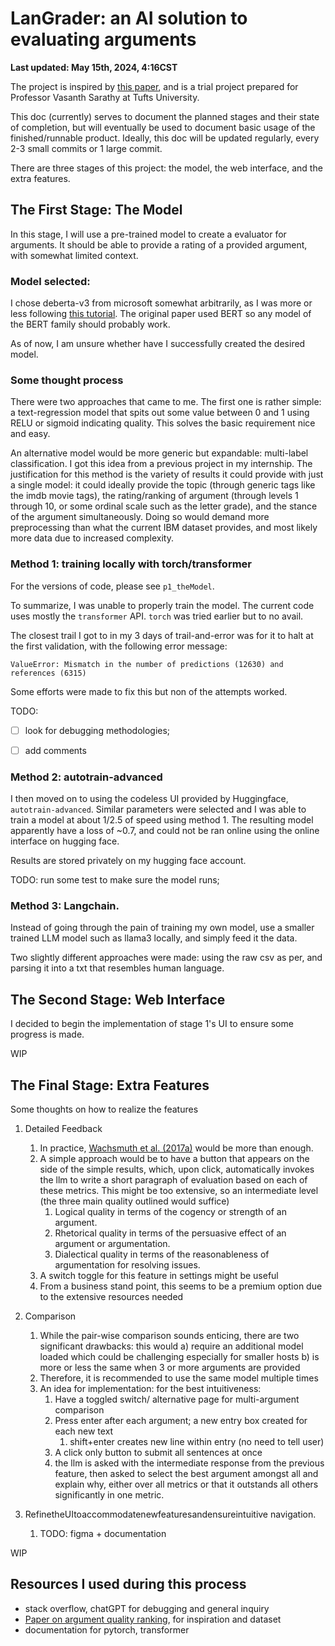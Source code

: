 # LanGrader: an AI solution to evaluating arguments

**Last updated: May 15th, 2024, 4:16CST**

The project is inspired by [this paper](https://arxiv.org/pdf/1911.11408), and is a trial project prepared for Professor Vasanth Sarathy at Tufts University.

This doc (currently) serves to document the planned stages and their state of completion, but will eventually be used to document basic usage of the finished/runnable product. Ideally, this doc will be updated regularly, every 2-3 small commits or 1 large commit.

There are three stages of this project: the model, the web interface, and the extra features.

## The First Stage: The Model

In this stage, I will use a pre-trained model to create a evaluator for arguments. It should be able to provide a rating of a provided argument, with somewhat limited context. 

### Model selected:
I chose deberta-v3 from microsoft somewhat arbitrarily, as I was more or less following [this tutorial](https://huggingface.co/blog/Valerii-Knowledgator/multi-label-classification). The original paper used BERT so any model of the BERT family should probably work.

As of now, I am unsure whether have I successfully created the desired model.



### Some thought process

There were two approaches that came to me. The first one is rather simple: a text-regression model that spits out some value between 0 and 1 using RELU or sigmoid indicating quality. This solves the basic requirement nice and easy.

An alternative model would be more generic but expandable: multi-label classification. I got this idea from a previous project in my internship. The justification for this method is the variety of results it could provide with just a single model: it could ideally provide the topic (through generic tags like the imdb movie tags), the rating/ranking of argument (through levels 1 through 10, or some ordinal scale such as the letter grade), and the stance of the argument simultaneously. Doing so would demand more preprocessing than what the current IBM dataset provides, and most likely more data due to increased complexity.


### Method 1: training locally with torch/transformer

For the versions of code, please see ```p1_theModel```.

To summarize, I was unable to properly train the model. The current code uses mostly the ```transformer``` API. ```torch``` was tried earlier but to no avail.

The closest trail I got to in my 3 days of trail-and-error was for it to halt at the first validation, with the following error message:

~~~
ValueError: Mismatch in the number of predictions (12630) and references (6315)
~~~
Some efforts were made to fix this but non of the attempts worked.




TODO: 

- [ ] look for debugging methodologies; 

- [ ] add comments



### Method 2: autotrain-advanced

I then moved on to using the codeless UI provided by Huggingface,  ```autotrain-advanced```. Similar parameters were selected and I was able to train a model at about 1/2.5 of speed using method 1. The resulting model apparently have a loss of ~0.7, and could not be ran online using the online interface on hugging face.

Results are stored privately on my hugging face account.

TODO: run some test to make sure the model runs; 


### Method 3: Langchain.

Instead of going through the pain of training my own model, use a smaller trained LLM model such as llama3 locally, and simply feed it the data.

Two slightly different approaches were made: using the raw csv as per, and parsing it into a txt that resembles human language. 

## The Second Stage: Web Interface

I decided to begin the implementation of stage 1's UI to ensure some progress is made.

WIP

## The Final Stage: Extra Features


Some thoughts on how to realize the features

1. Detailed Feedback
    1. In practice, [Wachsmuth et al. (2017a)](https://aclanthology.org/E17-1017.pdf) would be more than enough.
    2. A simple approach would be to have a button that appears on the side of the simple results, which, upon click, automatically invokes the llm to write a short paragraph of evaluation based on each of these metrics. This might be too extensive, so an intermediate level (the three main quality outlined would suffice)
        1. Logical quality in terms of the cogency or strength of an argument.
        2. Rhetorical quality in terms of the persuasive effect of an argument or argumentation.
        3. Dialectical quality in terms of the reasonableness of argumentation for resolving issues.
    3. A switch toggle for this feature in settings might be useful
    4. From a business stand point, this seems to be a premium option due to the extensive resources needed



2. Comparison
    1. While the pair-wise comparison sounds enticing, there are two significant drawbacks: this would a) require an additional model loaded which could be challenging especially for smaller hosts b) is more or less the same when 3 or more arguments are provided
    2. Therefore, it is recommended to use the same model multiple times
    3. An idea for implementation: for the best intuitiveness:
        1. Have a toggled switch/ alternative page for multi-argument comparison
        2. Press enter after each argument; a new entry box created for each new text
            1. shift+enter creates new line within entry (no need to tell user)
        3. A click only button to submit all sentences at once
        4. the llm is asked with the intermediate response from the previous feature, then asked to select the best argument amongst all and explain why, either over all metrics or that it outstands all others significantly in one metric.



3. RefinetheUItoaccommodatenewfeaturesandensureintuitive
navigation.
    1. TODO: figma + documentation

WIP


## Resources I used during this process

- stack overflow, chatGPT for debugging and general inquiry
- [Paper on argument quality ranking](https://arxiv.org/pdf/1911.11408), for inspiration and dataset
- documentation for pytorch, transformer